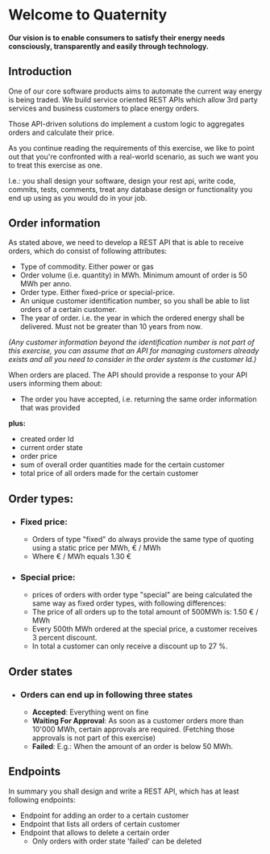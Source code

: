# Welcome to Quaternity
#### Our vision is to enable consumers to satisfy their energy needs consciously, transparently and easily through technology.

## Introduction
One of our core software products aims to automate the current way energy is being traded. 
We build service oriented REST APIs which allow 3rd party services and business customers to place energy orders. 

Those API-driven solutions do implement a custom logic to aggregates orders and calculate their price.

As you continue reading the requirements of this exercise, we like to point out that you're confronted with a real-world scenario, as such we want you to treat this exercise as one.

I.e.: you shall design your software, design your rest api, write code, commits, tests, comments, treat any database design or functionality you end up using as you would do in your job.

## Order information
As stated above, we need to develop a REST API that is able to receive orders, which do consist of following attributes:
* Type of commodity. Either power or gas
* Order volume (i.e. quantity) in MWh. Minimum amount of order is 50 MWh per anno.
* Order type. Either fixed-price or special-price.
* An unique customer identification number, so you shall be able to list orders of a certain customer.
* The year of order. i.e. the year in which the ordered energy shall be delivered. Must not be greater than 10 years from now.

_(Any customer information beyond the identification number is not part of this exercise, you can assume that an API for managing customers already exists and all you need to consider in the order system is the customer Id.)_

When orders are placed. The API should provide a response to your API users informing them about:
* The order you have accepted, i.e. returning the same order information that was provided

__plus:__

* created order Id
* current order state
* order price
* sum of overall order quantities made for the certain customer
* total price of all orders made for the certain customer

## Order types:
* ### Fixed price:
  * Orders of type "fixed" do always provide the same type of quoting using a static price per MWh, € / MWh
  * Where € / MWh equals 1.30 €
 
* ### Special price:
  * prices of orders with order type "special" are being calculated the same way as fixed order types, with following differences:
  * The price of all orders up to the total amount of 500MWh is: 1.50 € / MWh
  * Every 500th MWh ordered at the special price, a customer receives 3 percent discount. 
  * In total a customer can only receive a discount up to 27 %.

## Order states
* ### Orders can end up in following three states
  * **Accepted**: Everything went on fine
  * **Waiting For Approval**: As soon as a customer orders more than 10'000 MWh, certain approvals are required. (Fetching those approvals is not part of this exercise)
  * **Failed**: E.g.: When the amount of an order is below 50 MWh.
  
## Endpoints
In summary you shall design and write a REST API, which has at least following endpoints:
* Endpoint for adding an order to a certain customer
* Endpoint that lists all orders of certain customer
* Endpoint that allows to delete a certain order
  * Only orders with order state 'failed' can be deleted

